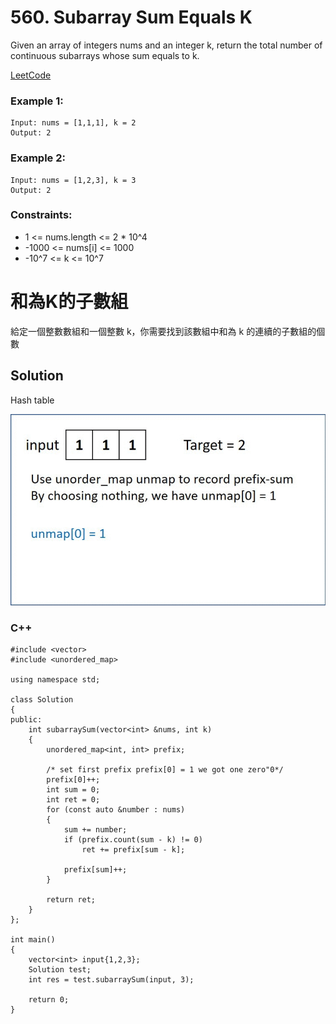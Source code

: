 # 560. Subarray Sum Equals K
Given an array of integers nums and an integer k, return the total number of continuous subarrays whose sum equals to k.

[LeetCode](https://leetcode.com/problems/subarray-sum-equals-k)

### Example 1:

```
Input: nums = [1,1,1], k = 2
Output: 2
```

### Example 2:

```
Input: nums = [1,2,3], k = 3
Output: 2
```
### Constraints:

* 1 <= nums.length <= 2 * 10^4
* -1000 <= nums[i] <= 1000
* -10^7 <= k <= 10^7


#  和為K的子數組
給定一個整數數組和一個整數 k，你需要找到該數組中和為 k 的連續的子數組的個數


## Solution  
Hash table

<img src="img/560.gif" width = "750"/>

### C++

```
#include <vector>
#include <unordered_map>

using namespace std;

class Solution
{
public:
    int subarraySum(vector<int> &nums, int k)
    {
        unordered_map<int, int> prefix;

        /* set first prefix prefix[0] = 1 we got one zero"0*/
        prefix[0]++;
        int sum = 0;
        int ret = 0;
        for (const auto &number : nums)
        {
            sum += number;
            if (prefix.count(sum - k) != 0)
                ret += prefix[sum - k];

            prefix[sum]++;
        }

        return ret;
    }
};

int main()
{
    vector<int> input{1,2,3};
    Solution test;
    int res = test.subarraySum(input, 3);

    return 0;
}
```